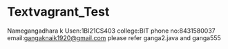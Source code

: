 # Textvagrant_Test
Namegangadhara k
Usen:1BI21CS403
college:BIT
phone no:8431580037
email:gangaknaik1920@gmail.com
please refer ganga2.java and ganga555
